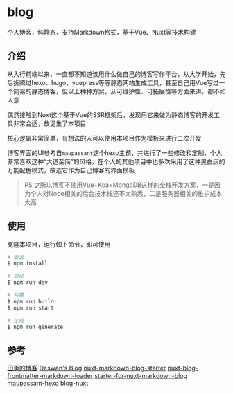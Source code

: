 # blog

个人博客，纯静态，支持Markdown格式，基于Vue、Nuxt等技术构建

## 介绍

从入行前端以来，一直都不知道该用什么做自己的博客写作平台，从大学开始，先后折腾过hexo、hugo、vuepress等等静态网站生成工具，甚至自己用Vue写过一个简易的静态博客，但以上种种方案，从可维护性、可拓展性等方面来讲，都不如人意

偶然接触到Nuxt这个基于Vue的SSR框架后，发现用它来做为静态博客的开发工具非常合适，故诞生了本项目

核心逻辑非常简单，有想法的人可以使用本项目作为模板来进行二次开发

博客界面的UI参考自`maupassant`这个hexo主题，并进行了一些修改和定制，个人非常喜欢这种“大道至简”的风格，在个人的其他项目中也多次采用了这种黑白灰的万能配色模式，故选它作为自己博客的界面模板

> PS:之所以博客不使用Vue+Koa+MongoDB这样的全栈开发方案，一是因为个人对Node相关的后台技术栈还不太熟悉，二是服务器相关的维护成本太高

## 使用

克隆本项目，运行如下命令，即可使用

```bash
# 安装
$ npm install

# 启动
$ npm run dev

# 构建
$ npm run build
$ npm run start

# 生成
$ npm run generate
```

## 参考

[田勇的博客](https://github.com/tianyong90/blog)
[Deswan's Blog](https://github.com/deswan/blog-static)
[nuxt-markdown-blog-starter](https://github.com/marinaaisa/nuxt-markdown-blog-starter)
[nuxt-blog-frontmatter-markdown-loader](https://github.com/regenrek/nuxt-blog-frontmatter-markdown-loader)
[starter-for-nuxt-markdown-blog](https://github.com/jennapederson/starter-for-nuxt-markdown-blog)
[maupassant-hexo](https://github.com/tufu9441/maupassant-hexo)
[blog-nuxt](https://gitee.com/chinesee/blog-nuxt)
